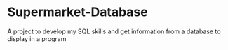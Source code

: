 # Supermarket-Database
A project to develop my SQL skills and get information from a database to display in a program
